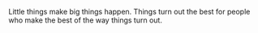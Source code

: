 Little things make big things happen.
Things turn out the best for people who make the best of the way things turn out.
